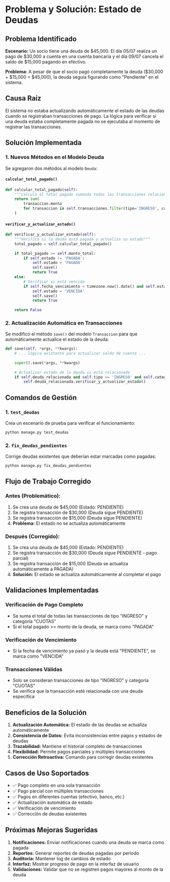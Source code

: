 # Problema y Solución: Estado de Deudas

## Problema Identificado

**Escenario:** Un socio tiene una deuda de $45,000. El día 05/07 realiza un pago de $30,000 a cuenta en una cuenta bancaria y el día 09/07 cancela el saldo de $15,000 pagando en efectivo.

**Problema:** A pesar de que el socio pagó completamente la deuda ($30,000 + $15,000 = $45,000), la deuda seguía figurando como "Pendiente" en el sistema.

## Causa Raíz

El sistema no estaba actualizando automáticamente el estado de las deudas cuando se registraban transacciones de pago. La lógica para verificar si una deuda estaba completamente pagada no se ejecutaba al momento de registrar las transacciones.

## Solución Implementada

### 1. Nuevos Métodos en el Modelo Deuda

Se agregaron dos métodos al modelo `Deuda`:

#### `calcular_total_pagado()`
```python
def calcular_total_pagado(self):
    """Calcula el total pagado sumando todas las transacciones relacionadas"""
    return sum(
        transaccion.monto 
        for transaccion in self.transacciones.filter(tipo='INGRESO', categoria='CUOTAS')
    )
```

#### `verificar_y_actualizar_estado()`
```python
def verificar_y_actualizar_estado(self):
    """Verifica si la deuda está pagada y actualiza su estado"""
    total_pagado = self.calcular_total_pagado()
    
    if total_pagado >= self.monto_total:
        if self.estado != 'PAGADA':
            self.estado = 'PAGADA'
            self.save()
            return True
    else:
        # Verificar si está vencida
        if self.fecha_vencimiento < timezone.now().date() and self.estado == 'PENDIENTE':
            self.estado = 'VENCIDA'
            self.save()
            return True
    
    return False
```

### 2. Actualización Automática en Transacciones

Se modificó el método `save()` del modelo `Transaccion` para que automáticamente actualice el estado de la deuda:

```python
def save(self, *args, **kwargs):
    # ... lógica existente para actualizar saldo de cuenta ...
    
    super().save(*args, **kwargs)
    
    # Actualizar estado de la deuda si está relacionada
    if self.deuda_relacionada and self.tipo == 'INGRESO' and self.categoria == 'CUOTAS':
        self.deuda_relacionada.verificar_y_actualizar_estado()
```

## Comandos de Gestión

### 1. `test_deudas`
Crea un escenario de prueba para verificar el funcionamiento:
```bash
python manage.py test_deudas
```

### 2. `fix_deudas_pendientes`
Corrige deudas existentes que deberían estar marcadas como pagadas:
```bash
python manage.py fix_deudas_pendientes
```

## Flujo de Trabajo Corregido

### Antes (Problemático):
1. Se crea una deuda de $45,000 (Estado: PENDIENTE)
2. Se registra transacción de $30,000 (Deuda sigue PENDIENTE)
3. Se registra transacción de $15,000 (Deuda sigue PENDIENTE)
4. **Problema:** El estado no se actualiza automáticamente

### Después (Corregido):
1. Se crea una deuda de $45,000 (Estado: PENDIENTE)
2. Se registra transacción de $30,000 (Deuda sigue PENDIENTE - pago parcial)
3. Se registra transacción de $15,000 (Deuda se actualiza automáticamente a PAGADA)
4. **Solución:** El estado se actualiza automáticamente al completar el pago

## Validaciones Implementadas

### Verificación de Pago Completo
- Se suma el total de todas las transacciones de tipo "INGRESO" y categoría "CUOTAS"
- Si el total pagado >= monto de la deuda, se marca como "PAGADA"

### Verificación de Vencimiento
- Si la fecha de vencimiento ya pasó y la deuda está "PENDIENTE", se marca como "VENCIDA"

### Transacciones Válidas
- Solo se consideran transacciones de tipo "INGRESO" y categoría "CUOTAS"
- Se verifica que la transacción esté relacionada con una deuda específica

## Beneficios de la Solución

1. **Actualización Automática:** El estado de las deudas se actualiza automáticamente
2. **Consistencia de Datos:** Evita inconsistencias entre pagos y estados de deudas
3. **Trazabilidad:** Mantiene el historial completo de transacciones
4. **Flexibilidad:** Permite pagos parciales y múltiples transacciones
5. **Corrección Retroactiva:** Comando para corregir deudas existentes

## Casos de Uso Soportados

- ✅ Pago completo en una sola transacción
- ✅ Pago parcial con múltiples transacciones
- ✅ Pagos en diferentes cuentas (efectivo, banco, etc.)
- ✅ Actualización automática de estado
- ✅ Verificación de vencimiento
- ✅ Corrección de deudas existentes

## Próximas Mejoras Sugeridas

1. **Notificaciones:** Enviar notificaciones cuando una deuda se marca como pagada
2. **Reportes:** Generar reportes de deudas pagadas por período
3. **Auditoría:** Mantener log de cambios de estado
4. **Interfaz:** Mostrar progreso de pago en la interfaz de usuario
5. **Validaciones:** Validar que no se registren pagos mayores al monto de la deuda 